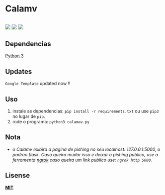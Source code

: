 # Calamv
![](https://img.shields.io/badge/%F0%9F%AA%93%20Class-Pishing-red)
![](https://img.shields.io/badge/Python-yellow)
![](https://img.shields.io/badge/-Flask-green)
----
## Dependencias
[Python 3](https://www.python.org/)

## Updates
`Google Template` updated now !!

## Uso
1. instale as dependencias: `pip install -r requirements.txt` ou use `pip3` no lugar de `pip`. 
2. rode o programa: `python3 calamav.py`

## Nota
 - _o Calamv exibira a pagina de pishing no seu localhost: 127.0.0.1:5000, o padrao flask. Caso queira mudar isso e deixar o pishing publico, use a ferramenta [ngrok](https://ngrok.com/) caso queira um link publico use: `ngrok http 5000`._

## Lisense
**[MIT](https://github.com/gabhm/pishing-tool/blob/main/LICENSE)**
